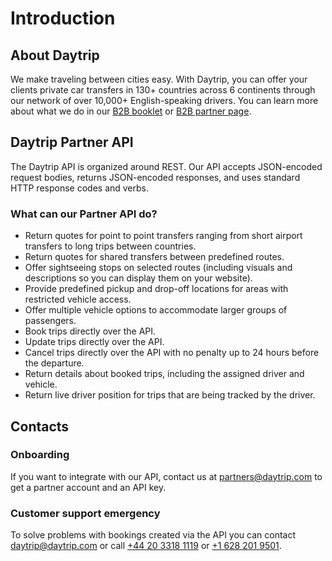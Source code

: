 # Introduction

## About Daytrip

We make traveling between cities easy. With Daytrip, you can offer your clients private car transfers in 130+ countries across 6 continents through our network of over 10,000+ English-speaking drivers. You can learn more about what we do in our [B2B booklet](https://drive.google.com/file/d/1U06-qDCHWfGKtbBVPfgaiu6FGGwbQQpc/view) or [B2B partner page](https://partners.daytrip.com/).

## Daytrip Partner API

The Daytrip API is organized around REST. Our API accepts JSON-encoded request bodies, returns JSON-encoded responses, and uses standard HTTP response codes and verbs.

### What can our Partner API do?

- Return quotes for point to point transfers ranging from short airport transfers to long trips between countries.
- Return quotes for shared transfers between predefined routes.
- Offer sightseeing stops on selected routes (including visuals and descriptions so you can display them on your website).
- Provide predefined pickup and drop-off locations for areas with restricted vehicle access.
- Offer multiple vehicle options to accommodate larger groups of passengers.
- Book trips directly over the API.
- Update trips directly over the API.
- Cancel trips directly over the API with no penalty up to 24 hours before the departure.
- Return details about booked trips, including the assigned driver and vehicle.
- Return live driver position for trips that are being tracked by the driver.

## Contacts

### Onboarding

If you want to integrate with our API, contact us at <partners@daytrip.com> to get a partner account and an API key.

### Customer support emergency

To solve problems with bookings created via the API you can contact <daytrip@daytrip.com> or call [+44 20 3318 1119](tel:+442033181119) or [+1 628 201 9501](tel:+16282019501).
